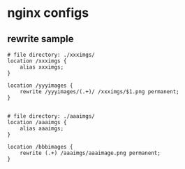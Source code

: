 # nginx configs

## rewrite sample 

    # file directory: ./xxximgs/
    location /xxximgs {
        alias xxximgs;            
    }
    
    location /yyyimages {
        rewrite /yyyimages/(.+)/ /xxximgs/$1.png permanent;
    }


    # file directory: ./aaaimgs/
    location /aaaimgs {
        alias aaaimgs;            
    }

    location /bbbimages {
        rewrite (.+) /aaaimgs/aaaimage.png permanent;
    }